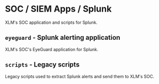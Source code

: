 # SOC / SIEM Apps / Splunk
XLM's SOC application and scripts for Splunk.


## `eyeguard` - Splunk alerting application
XLM's SOC's EyeGuard application for Splunk.


## `scripts` - Legacy scripts
Legacy scripts used to extract Splunk alerts and send them to XLM's SOC.